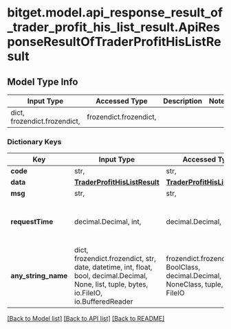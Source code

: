 # bitget.model.api_response_result_of_trader_profit_his_list_result.ApiResponseResultOfTraderProfitHisListResult

## Model Type Info
Input Type | Accessed Type | Description | Notes
------------ | ------------- | ------------- | -------------
dict, frozendict.frozendict,  | frozendict.frozendict,  |  | 

### Dictionary Keys
Key | Input Type | Accessed Type | Description | Notes
------------ | ------------- | ------------- | ------------- | -------------
**code** | str,  | str,  | code | [optional] 
**data** | [**TraderProfitHisListResult**](TraderProfitHisListResult.md) | [**TraderProfitHisListResult**](TraderProfitHisListResult.md) |  | [optional] 
**msg** | str,  | str,  | msg | [optional] 
**requestTime** | decimal.Decimal, int,  | decimal.Decimal,  | requestTime | [optional] value must be a 64 bit integer
**any_string_name** | dict, frozendict.frozendict, str, date, datetime, int, float, bool, decimal.Decimal, None, list, tuple, bytes, io.FileIO, io.BufferedReader | frozendict.frozendict, str, BoolClass, decimal.Decimal, NoneClass, tuple, bytes, FileIO | any string name can be used but the value must be the correct type | [optional]

[[Back to Model list]](../../README.md#documentation-for-models) [[Back to API list]](../../README.md#documentation-for-api-endpoints) [[Back to README]](../../README.md)

